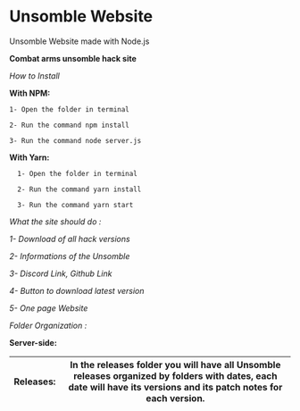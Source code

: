 # Unsomble Website
Unsomble Website made with Node.js

  
**Combat arms unsomble hack site**

*How to Install*

**With NPM:**

	1- Open the folder in terminal
	
	2- Run the command npm install
	
	3- Run the command node server.js
	

**With Yarn:**

	  1- Open the folder in terminal
	  
	  2- Run the command yarn install
	  
	  3- Run the command yarn start
  
*What the site should do :*

*1- Download of all hack versions*

*2- Informations of the Unsomble*

*3- Discord Link, Github Link*

*4- Button to download latest version*

*5- One page Website*

*Folder Organization :*

**Server-side:**

|Releases:|     In the releases folder you will have all Unsomble releases organized by folders with dates, each date will have its versions and its patch notes for each version.  |
|--|--|
